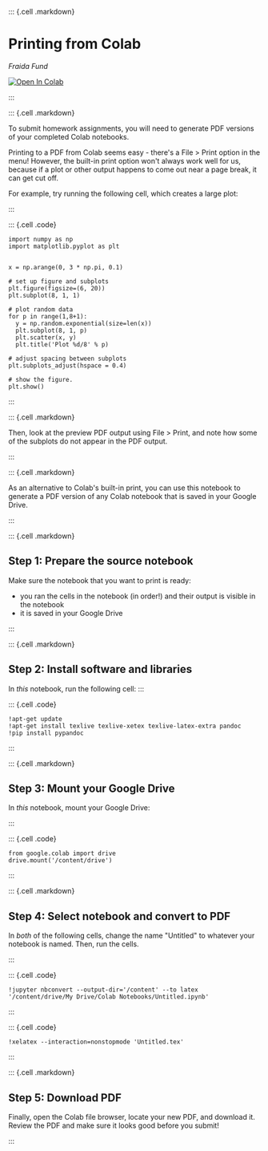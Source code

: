 ::: {.cell .markdown}

# Printing from Colab

_Fraida Fund_

[![Open In Colab](https://colab.research.google.com/assets/colab-badge.svg)](https://colab.research.google.com/github/ffund/ml-notebooks/blob/master/notebooks/1-print-colab.ipynb)

:::


::: {.cell .markdown}

To submit homework assignments, you will need to generate PDF versions of your completed Colab notebooks. 

Printing to a PDF from Colab seems easy - there's a File > Print option in the menu! However, the built-in print option won't always work well for us, because if a plot or other output happens to come out near a page break, it can get cut off.

For example, try running the following cell, which creates a large plot:

:::

::: {.cell .code}
``` {.python}
import numpy as np
import matplotlib.pyplot as plt


x = np.arange(0, 3 * np.pi, 0.1)

# set up figure and subplots
plt.figure(figsize=(6, 20))
plt.subplot(8, 1, 1)

# plot random data
for p in range(1,8+1):
  y = np.random.exponential(size=len(x))
  plt.subplot(8, 1, p)
  plt.scatter(x, y)
  plt.title('Plot %d/8' % p)

# adjust spacing between subplots
plt.subplots_adjust(hspace = 0.4)

# show the figure.
plt.show()
```
:::

::: {.cell .markdown}

Then, look at the preview PDF output using File > Print, and note how some of the subplots do not appear in the PDF output.

:::


::: {.cell .markdown}

As an alternative to Colab's built-in print, you can use this notebook to generate a PDF version of any Colab notebook that is saved in your Google Drive.

:::


::: {.cell .markdown}

## Step 1: Prepare the source notebook

Make sure the notebook that you want to print is ready:

* you ran the cells in the notebook (in order!) and their output is visible in the notebook
* it is saved in your Google Drive

:::

::: {.cell .markdown}

## Step 2: Install software and libraries

In *this* notebook, run the following cell:
:::

::: {.cell .code}
``` {.python}
!apt-get update
!apt-get install texlive texlive-xetex texlive-latex-extra pandoc
!pip install pypandoc
```
:::

::: {.cell .markdown}

## Step 3: Mount your Google Drive

In *this* notebook, mount your Google Drive:

:::

::: {.cell .code}
``` {.python}
from google.colab import drive
drive.mount('/content/drive')
```
:::

::: {.cell .markdown}

## Step 4: Select notebook and convert to PDF

In *both* of the following cells, change the name "Untitled" to whatever your notebook is named. Then, run the cells.

:::

::: {.cell .code}
``` {.python}
!jupyter nbconvert --output-dir='/content' --to latex  '/content/drive/My Drive/Colab Notebooks/Untitled.ipynb'
```
:::

::: {.cell .code}
``` {.python}
!xelatex --interaction=nonstopmode 'Untitled.tex'
```
:::


::: {.cell .markdown}

## Step 5: Download PDF

Finally, open the Colab file browser, locate your new PDF, and download it. Review the PDF and make sure it looks good before you submit!

:::